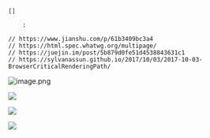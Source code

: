 
```
[]

	: 

// https://www.jianshu.com/p/61b3409bc3a4
// https://html.spec.whatwg.org/multipage/
// https://juejin.im/post/5b879d0fe51d4538843631c1
// https://sylvanassun.github.io/2017/10/03/2017-10-03-BrowserCriticalRenderingPath/
```

![image.png](http://localhost/it/front-end/1572567276561-e39ff851-bb6b-455c-a2ed-b47965c3d258.png#align=left&display=inline&height=184&name=image.png&originHeight=170&originWidth=691&size=45206&status=done&width=746)


![](http://localhost/it/front-end/1572567291094-f1f49f97-e91e-4225-a701-c54d8976ca64.png#align=left&display=inline&height=411&originHeight=413&originWidth=749&size=0&status=done&width=746)

![](http://localhost/it/front-end/1572567303301-1ebc82f5-a0cf-4ef8-bf1e-67a7c8b6f81b.png#align=left&display=inline&height=381&originHeight=296&originWidth=580&size=0&status=done&width=746)

![](http://localhost/it/front-end/1572567319063-026df475-8a59-423d-8d01-21ac2c650abc.png#align=left&display=inline&height=359&originHeight=387&originWidth=804&size=0&status=done&width=746)
